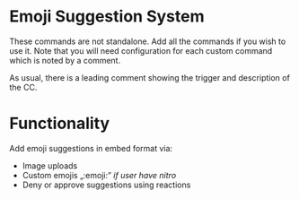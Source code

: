 # Emoji Suggestion System
These commands are not standalone. Add all the commands if you wish to use it. Note that you will need configuration for each custom command which is noted by a comment.

As usual, there is a leading comment showing the trigger and description of the CC.

# Functionality
Add emoji suggestions in embed format via:
- Image uploads
- Custom emojis „:emoji:” *if user have nitro*
- Deny or approve suggestions using reactions
